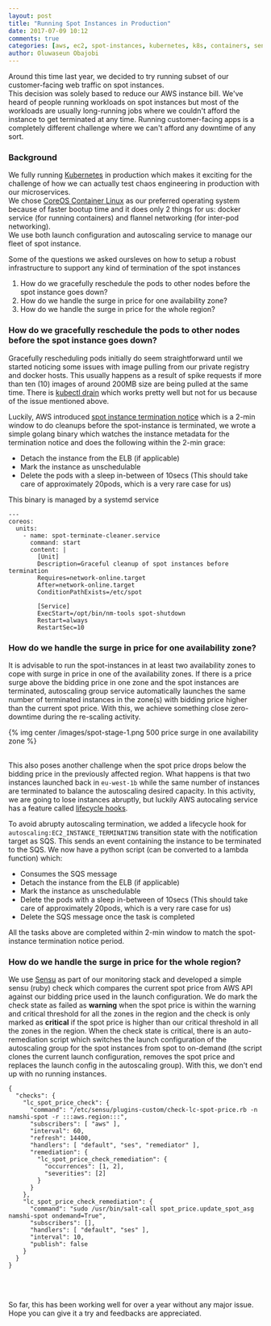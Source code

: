 ```yaml
---
layout: post
title: "Running Spot Instances in Production"
date: 2017-07-09 10:12
comments: true
categories: [aws, ec2, spot-instances, kubernetes, k8s, containers, sensu]
author: Oluwaseun Obajobi
---
```


Around this time last year, we decided to try running subset of our customer-facing web traffic on spot instances.<br/>
This decision was solely based to reduce our AWS instance bill. We've heard of people running workloads on spot instances but most of the workloads are usually long-running jobs where we couldn't afford the instance to get terminated at any time. Running customer-facing apps is a completely different challenge where we can't afford any downtime of any sort.

### Background
We fully running [Kubernetes](https://kubernetes.io/) in production which makes it exciting for the challenge of how we can actually test chaos engineering in production with our microservices.<br/>
We chose [CoreOS Container Linux](https://coreos.com/os/docs/latest/booting-on-ecs.html) as our preferred operating system because of faster bootup time and it does only 2 things for us: docker service (for running containers) and flannel networking (for inter-pod networking).<br/>
We use both launch configuration and autoscaling service to manage our fleet of spot instance.<br/>

Some of the questions we asked oursleves on how to setup a robust infrastructure to support any kind of termination of the spot instances

1. How do we gracefully reschedule the pods to other nodes before the spot instance goes down?
2. How do we handle the surge in price for one availability zone?
3. How do we handle the surge in price for the whole region?

### How do we gracefully reschedule the pods to other nodes before the spot instance goes down?

Gracefully rescheduling pods initially do seem straightforward until we started noticing some issues with image pulling from our private registry and docker hosts. This usually happens as a result of spike requests if more than ten (10) images of around 200MB size are being pulled at the same time. There is [kubectl drain](https://kubernetes.io/docs/user-guide/kubectl/v1.6/#drain) which works pretty well but not for us because of the issue mentioned above.

Luckily, AWS introduced [spot instance termination notice](http://docs.aws.amazon.com/AWSEC2/latest/UserGuide/spot-interruptions.html) which is a 2-min window to do cleanups before the spot-instance is terminated, we wrote a simple golang binary which watches the instance metadata for the termination notice and does the following within the 2-min grace:

* Detach the instance from the ELB (if applicable)
* Mark the instance as unschedulable
* Delete the pods with a sleep in-between of 10secs (This should take care of approximately 20pods, which is a very rare case for us)

This binary is managed by a systemd service

```
---
coreos:
  units:
    - name: spot-terminate-cleaner.service
      command: start
      content: |
        [Unit]
        Description=Graceful cleanup of spot instances before termination
        Requires=network-online.target
        After=network-online.target
        ConditionPathExists=/etc/spot

        [Service]
        ExecStart=/opt/bin/nm-tools spot-shutdown
        Restart=always
        RestartSec=10
```

### How do we handle the surge in price for one availability zone?

It is advisable to run the spot-instances in at least two availability zones to cope with surge in price in one of the availability zones. If there is a price surge above the bidding price in one zone and the spot instances are terminated, autoscaling group service automatically launches the same number of terminated instances in the zone(s) with bidding price higher than the current spot price. With this, we achieve something close zero-downtime during the re-scaling activity.<br/>

{% img center /images/spot-stage-1.png 500 price surge in one availability zone %}
<br/><br/>

This also poses another challenge when the spot price drops below the bidding price in the previously affected region. What happens is that two instances launched back in `eu-west-1b` while the same number of instances are terminated to balance the autoscaling desired capacity. In this activity, we are going to lose instances abruptly, but luckily AWS autocaling service has a feature called [lifecycle hooks](http://docs.aws.amazon.com/autoscaling/latest/userguide/lifecycle-hooks.html).<br/>


To avoid abrupty autoscaling termination, we added a lifecycle hook for `autoscaling:EC2_INSTANCE_TERMINATING` transition state with the notification target as SQS. This sends an event containing the instance to be terminated to the SQS. We now have a python script (can be converted to a lambda function) which:

* Consumes the SQS message
* Detach the instance from the ELB (if applicable)
* Mark the instance as unschedulable
* Delete the pods with a sleep in-between of 10secs (This should take care of approximately 20pods, which is a very rare case for us)
* Delete the SQS message once the task is completed

All the tasks above are completed within 2-min window to match the spot-instance termination notice period.


### How do we handle the surge in price for the whole region?

We use [Sensu](https://sensuapp.org/) as part of our monitoring stack and developed a simple sensu (ruby) check which compares the current spot price from AWS API against our bidding price used in the launch configuration. We do mark the check state as failed as **warning** when the spot price is within the warning and critical threshold for all the zones in the region and the check is only marked as **critical** if the spot price is higher than our critical threshold in all the zones in the region. When the check state is critical, there is an auto-remediation script which switches the launch configuration of the autoscaling group for the spot instances from spot to on-demand (the script clones the current launch configuration, removes the spot price and replaces the launch config in the autoscaling group). With this, we don't end up with no running instances.

```
{
  "checks": {
    "lc_spot_price_check": {
      "command": "/etc/sensu/plugins-custom/check-lc-spot-price.rb -n namshi-spot -r :::aws.region:::",
      "subscribers": [ "aws" ],
      "interval": 60,
      "refresh": 14400,
      "handlers": [ "default", "ses", "remediator" ],
      "remediation": {
        "lc_spot_price_check_remediation": {
          "occurrences": [1, 2],
          "severities": [2]
        }
      }
    },
    "lc_spot_price_check_remediation": {
      "command": "sudo /usr/bin/salt-call spot_price.update_spot_asg namshi-spot ondemand=True",
      "subscribers": [],
      "handlers": [ "default", "ses" ],
      "interval": 10,
      "publish": false
    }
  }
}

```

<br/><br/>

So far, this has been working well for over a year without any major issue. Hope you can give it a try and feedbacks are appreciated.
